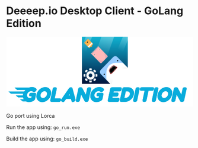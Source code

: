 # Deeeep.io Desktop Client - GoLang Edition

<img src="./assets/logo_golang.png">

Go port using Lorca

Run the app using:
`go_run.exe`

Build the app using:
`go_build.exe`
